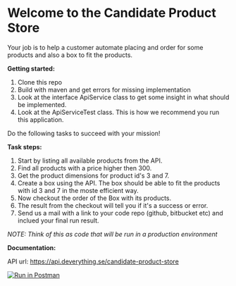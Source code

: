 

# Welcome to the Candidate Product Store

 Your job is to help a customer automate placing and order for some products and also a box to fit the products.


**Getting started:**
1. Clone this repo
2. Build with maven and get errors for missing implementation
3. Look at the interface ApiService class to get some insight in what should be implemented.
4. Look at the ApiServiceTest class. This is how we recommend you run this application.

Do the following tasks to succeed with your mission!

**Task steps:**
1. Start by listing all available products from the API.
2. Find all products with a price higher then 300.
3. Get the product dimensions for product id's 3 and 7.
4. Create a box using the API. The box should be able to fit the products with id 3 and 7 in the moste efficient way.
5. Now checkout the order of the Box with its products.
6. The result from the checkout will tell you if it's a success or error.
7. Send us a mail with a link to your code repo (github, bitbucket etc) and inclued your final run result.


_NOTE: Think of this as code that will be run in a production environment_

**Documentation:**

API url: https://api.deverything.se/candidate-product-store


[![Run in Postman](https://run.pstmn.io/button.svg)](https://app.getpostman.com/run-collection/171b7b97fa753a3fa6c7)

